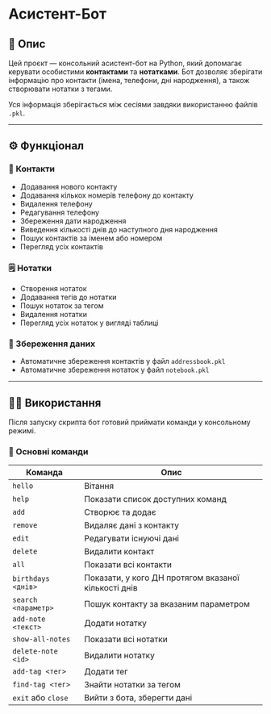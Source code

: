 # Асистент-Бот

## 📌 Опис

Цей проєкт — консольний асистент-бот на Python, який допомагає керувати особистими **контактами** та **нотатками**. Бот дозволяє зберігати інформацію про контакти (імена, телефони, дні народження), а також створювати нотатки з тегами.

Уся інформація зберігається між сесіями завдяки використанню файлів `.pkl`.

---

## ⚙️ Функціонал

### 📇 Контакти

- Додавання нового контакту
- Додавання кількох номерів телефону до контакту
- Видалення телефону
- Редагування телефону
- Збереження дати народження
- Виведення кількості днів до наступного дня народження
- Пошук контактів за іменем або номером
- Перегляд усіх контактів

### 🗒️ Нотатки

- Створення нотаток
- Додавання тегів до нотатки
- Пошук нотаток за тегом
- Видалення нотатки
- Перегляд усіх нотаток у вигляді таблиці

### 💾 Збереження даних

- Автоматичне збереження контактів у файл `addressbook.pkl`
- Автоматичне збереження нотаток у файл `notebook.pkl`

---

## 🧑‍💻 Використання

Після запуску скрипта бот готовий приймати команди у консольному режимі.

### 🔑 Основні команди

| Команда             | Опис                                                 |
| ------------------- | ---------------------------------------------------- |
| `hello`             | Вітання                                              |
| `help`              | Показати список доступних команд                     |
| `add`               | Створює та додає                                     |
| `remove`            | Видаляє дані з контакту                              |
| `edit`              | Редагувати існуючі дані                              |
| `delete`            | Видалити контакт                                     |
| `all`               | Показати всі контакти                                |
| `birthdays <днів>`  | Показати, у кого ДН протягом вказаної кількості днів |
| `search <параметр>` | Пошук контакту за вказаним параметром                |
| `add-note <текст>`  | Додати нотатку                                       |
| `show-all-notes`    | Показати всі нотатки                                 |
| `delete-note <id>`  | Видалити нотатку                                     |
| `add-tag <тег>`     | Додати тег                                           |
| `find-tag <тег>`    | Знайти нотатки за тегом                              |
| `exit` або `close`  | Вийти з бота, зберегти дані                          |
